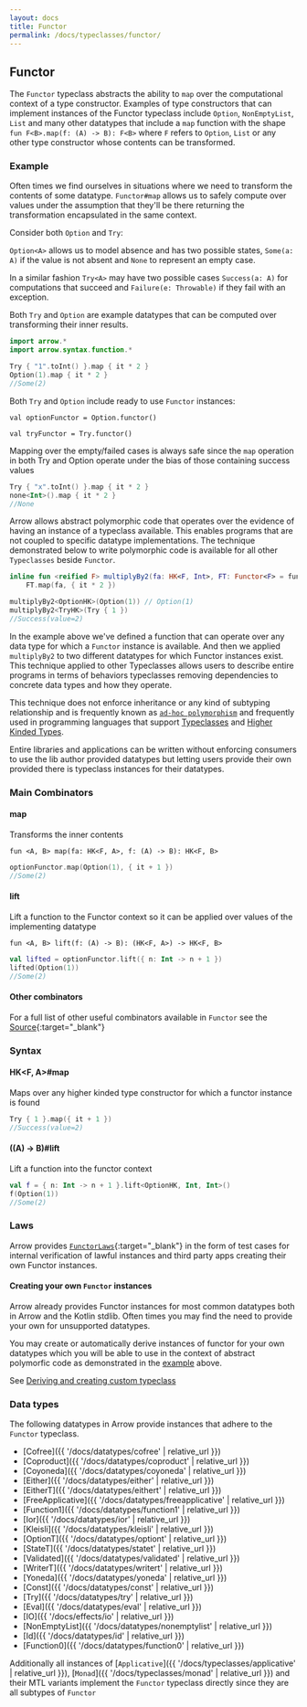 ```yaml
---
layout: docs
title: Functor
permalink: /docs/typeclasses/functor/
---
```


## Functor

The `Functor` typeclass abstracts the ability to `map` over the computational context of a type constructor.
Examples of type constructors that can implement instances of the Functor typeclass include `Option`, `NonEmptyList`,
`List` and many other datatypes that include a `map` function with the shape `fun F<B>.map(f: (A) -> B): F<B>` where `F`
refers to `Option`, `List` or any other type constructor whose contents can be transformed.

### Example

Often times we find ourselves in situations where we need to transform the contents of some datatype. `Functor#map` allows
us to safely compute over values under the assumption that they'll be there returning the transformation encapsulated in the same context.

Consider both `Option` and `Try`:

`Option<A>` allows us to model absence and has two possible states, `Some(a: A)` if the value is not absent and `None` to represent an empty case.

In a similar fashion `Try<A>` may have two possible cases `Success(a: A)` for computations that succeed and `Failure(e: Throwable)` if they fail with an exception.

Both `Try` and `Option` are example datatypes that can be computed over transforming their inner results.

```kotlin
import arrow.*
import arrow.syntax.function.*

Try { "1".toInt() }.map { it * 2 }
Option(1).map { it * 2 }
//Some(2)
```

Both `Try` and `Option` include ready to use `Functor` instances:

```kotlin:ank
val optionFunctor = Option.functor()
```

```kotlin:ank
val tryFunctor = Try.functor()
```

Mapping over the empty/failed cases is always safe since the `map` operation in both Try and Option operate under the bias of those containing success values

```kotlin
Try { "x".toInt() }.map { it * 2 }
none<Int>().map { it * 2 }
//None
```

Arrow allows abstract polymorphic code that operates over the evidence of having an instance of a typeclass available.
This enables programs that are not coupled to specific datatype implementations.
The technique demonstrated below to write polymorphic code is available for all other `Typeclasses` beside `Functor`.

```kotlin
inline fun <reified F> multiplyBy2(fa: HK<F, Int>, FT: Functor<F> = functor()): HK<F, Int> =
    FT.map(fa, { it * 2 })

multiplyBy2<OptionHK>(Option(1)) // Option(1)
multiplyBy2<TryHK>(Try { 1 })
//Success(value=2)
```

In the example above we've defined a function that can operate over any data type for which a `Functor` instance is available.
And then we applied `multiplyBy2` to two different datatypes for which Functor instances exist.
This technique applied to other Typeclasses allows users to describe entire programs in terms of behaviors typeclasses removing
dependencies to concrete data types and how they operate.

This technique does not enforce inheritance or any kind of subtyping relationship and is frequently known as [`ad-hoc polymorphism`](https://en.wikipedia.org/wiki/Ad_hoc_polymorphism)
and frequently used in programming languages that support [Typeclasses](https://en.wikipedia.org/wiki/Type_class) and [Higher Kinded Types](https://en.wikipedia.org/wiki/Kind_(type_theory)).

Entire libraries and applications can be written without enforcing consumers to use the lib author provided datatypes but letting
users provide their own provided there is typeclass instances for their datatypes.

### Main Combinators

#### map

Transforms the inner contents

`fun <A, B> map(fa: HK<F, A>, f: (A) -> B): HK<F, B>`

```kotlin
optionFunctor.map(Option(1), { it + 1 })
//Some(2)
```

#### lift

Lift a function to the Functor context so it can be applied over values of the implementing datatype

`fun <A, B> lift(f: (A) -> B): (HK<F, A>) -> HK<F, B>`

```kotlin
val lifted = optionFunctor.lift({ n: Int -> n + 1 })
lifted(Option(1))
//Some(2)
```

#### Other combinators

For a full list of other useful combinators available in `Functor` see the [Source][functor_source]{:target="_blank"}

### Syntax

#### HK<F, A>#map

Maps over any higher kinded type constructor for which a functor instance is found

```kotlin
Try { 1 }.map({ it + 1 })
//Success(value=2)
```

#### ((A) -> B)#lift

Lift a function into the functor context

```kotlin
val f = { n: Int -> n + 1 }.lift<OptionHK, Int, Int>()
f(Option(1))
//Some(2)
```


### Laws

Arrow provides [`FunctorLaws`][functor_laws_source]{:target="_blank"} in the form of test cases for internal verification of lawful instances and third party apps creating their own Functor instances.

#### Creating your own `Functor` instances

Arrow already provides Functor instances for most common datatypes both in Arrow and the Kotlin stdlib.
Often times you may find the need to provide your own for unsupported datatypes.

You may create or automatically derive instances of functor for your own datatypes which you will be able to use in the context of abstract polymorfic code
as demonstrated in the [example](#example) above.

See [Deriving and creating custom typeclass](#)

### Data types

The following datatypes in Arrow provide instances that adhere to the `Functor` typeclass.

- [Cofree]({{ '/docs/datatypes/cofree' | relative_url }})
- [Coproduct]({{ '/docs/datatypes/coproduct' | relative_url }})  
- [Coyoneda]({{ '/docs/datatypes/coyoneda' | relative_url }})
- [Either]({{ '/docs/datatypes/either' | relative_url }})
- [EitherT]({{ '/docs/datatypes/eithert' | relative_url }})
- [FreeApplicative]({{ '/docs/datatypes/freeapplicative' | relative_url }})
- [Function1]({{ '/docs/datatypes/function1' | relative_url }})
- [Ior]({{ '/docs/datatypes/ior' | relative_url }})
- [Kleisli]({{ '/docs/datatypes/kleisli' | relative_url }})
- [OptionT]({{ '/docs/datatypes/optiont' | relative_url }})
- [StateT]({{ '/docs/datatypes/statet' | relative_url }})
- [Validated]({{ '/docs/datatypes/validated' | relative_url }})
- [WriterT]({{ '/docs/datatypes/writert' | relative_url }})
- [Yoneda]({{ '/docs/datatypes/yoneda' | relative_url }})
- [Const]({{ '/docs/datatypes/const' | relative_url }})
- [Try]({{ '/docs/datatypes/try' | relative_url }})
- [Eval]({{ '/docs/datatypes/eval' | relative_url }})
- [IO]({{ '/docs/effects/io' | relative_url }})
- [NonEmptyList]({{ '/docs/datatypes/nonemptylist' | relative_url }})
- [Id]({{ '/docs/datatypes/id' | relative_url }})
- [Function0]({{ '/docs/datatypes/function0' | relative_url }})

Additionally all instances of [`Applicative`]({{ '/docs/typeclasses/applicative' | relative_url }}), [`Monad`]({{ '/docs/typeclasses/monad' | relative_url }}) and their MTL variants implement the `Functor` typeclass directly
since they are all subtypes of `Functor`

[functor_source]: https://github.com/arrow/arrow/blob/master/arrow-data/src/main/kotlin/arrow/typeclasses/Functor.kt
[functor_laws_source]: https://github.com/arrow/arrow/blob/master/arrow-test/src/main/kotlin/arrow/laws/FunctorLaws.kt
